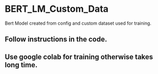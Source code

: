 # BERT_LM_Custom_Data
Bert Model created from config and custom dataset used for training.

## Follow instructions in the code.
## Use google colab for training otherwise takes long time.
